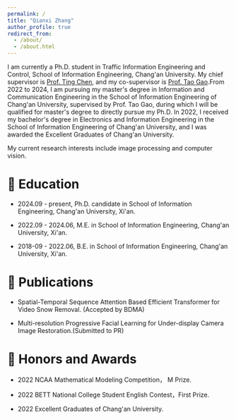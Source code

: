 ```yaml
---
permalink: /
title: "Qianxi Zhang"
author_profile: true
redirect_from: 
  - /about/
  - /about.html
---
```

I am currently a Ph.D. student in Traffic Information Engineering and Control, School of Information Engineering, Chang'an University. My chief supervisor is [Prof. Ting Chen](https://orcid.org/0000-0002-8134-6913), and my co-supervisor is [Prof. Tao Gao](https://js.chd.edu.cn/xxgcxy/gt100/list.htm).From 2022 to 2024, I am pursuing my master's degree in Information and Communication Engineering in the School of Information Engineering of Chang'an University, supervised by Prof. Tao Gao, during which I will be qualified for master's degree to directly pursue my Ph.D. In 2022, I received my bachelor's degree in Electronics and Information Engineering in the School of Information Engineering of Chang'an University, and I was awarded the Excellent Graduates of Chang'an University.

My current research interests include image processing and computer vision.


📖 Education
======
* 2024.09 - present, Ph.D. candidate in School of Information Engineering, Chang'an University, Xi'an.

* 2022.09 - 2024.06, M.E. in School of Information Engineering, Chang'an University, Xi'an.

* 2018-09 - 2022.06, B.E. in School of Information Engineering, Chang'an University, Xi'an.

📝 Publications
======
* Spatial-Temporal Sequence Attention Based Efficient Transformer for Video Snow Removal. (Accepted by BDMA)

* Multi-resolution Progressive Facial Learning for Under-display Camera Image Restoration.(Submitted to PR)

🥇 Honors and Awards
======
* 2022 NCAA Mathematical Modeling Competition， M Prize.
  
* 2022 BETT National College Student English Contest，First Prize.
  
* 2022 Excellent Graduates of Chang'an University.
